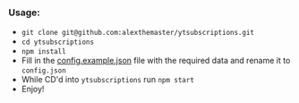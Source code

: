 ### Usage:
- `git clone git@github.com:alexthemaster/ytsubscriptions.git`
- `cd ytsubscriptions`
- `npm install`
- Fill in the [config.example.json](./src/data/config.example.json) file with the required data and rename it to `config.json`
- While CD'd into `ytsubscriptions` run `npm start`
- Enjoy!